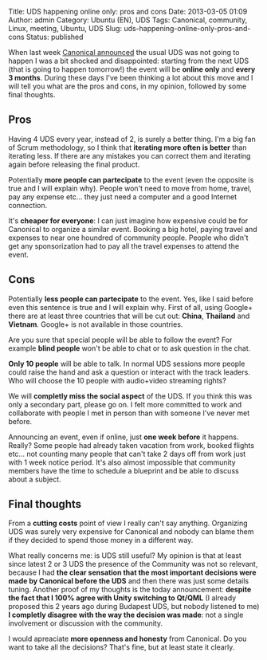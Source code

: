 Title: UDS happening online only: pros and cons
Date: 2013-03-05 01:09
Author: admin
Category: Ubuntu (EN), UDS
Tags: Canonical, community, Linux, meeting, Ubuntu, UDS
Slug: uds-happening-online-only-pros-and-cons
Status: published

When last week [Canonical
announced](http://fridge.ubuntu.com/2013/02/26/ubuntu-developer-summits-now-online-and-every-three-months/)
the usual UDS was not going to happen I was a bit shocked and
disappointed: starting from the next UDS (that is going to happen
tomorrow!) the event will be **online only** and **every 3 months**.
During these days I've been thinking a lot about this move and I will
tell you what are the pros and cons, in my opinion, followed by some
final thoughts.

Pros
----

Having 4 UDS every year, instead of 2, is surely a better thing. I'm a
big fan of Scrum methodology, so I think that **iterating more often is
better** than iterating less. If there are any mistakes you can correct
them and iterating again before releasing the final product.

Potentially **more people can partecipate** to the event (even the
opposite is true and I will explain why). People won't need to move from
home, travel, pay any expense etc... they just need a computer and a
good Internet connection.

It's **cheaper for everyone**: I can just imagine how expensive could be
for Canonical to organize a similar event. Booking a big hotel, paying
travel and expenses to near one houndred of community people. People who
didn't get any sponsorization had to pay all the travel expenses to
attend the event.

Cons
----

Potentially **less people can partecipate** to the event. Yes, like I
said before even this sentence is true and I will explain why. First of
all, using Google+ there are at least three countries that will be cut
out: **China**, **Thailand** and **Vietnam**. Google+ is not available
in those countries.

Are you sure that special people will be able to follow the event? For
example **blind people** won't be able to chat or to ask question in the
chat.

**Only 10 people** will be able to talk. In normal UDS sessions more
people could raise the hand and ask a question or interact with the
track leaders. Who will choose the 10 people with audio+video streaming
rights?

We will **completly miss the social aspect** of the UDS. If you think
this was only a secondary part, please go on. I felt more committed to
work and collaborate with people I met in person than with someone I've
never met before.

Announcing an event, even if online, just **one week before** it
happens. Really? Some people had already taken vacation from work,
booked flights etc... not counting many people that can't take 2 days
off from work just with 1 week notice period. It's also almost
impossible that community members have the time to schedule a blueprint
and be able to discuss about a subject.

Final thoughts
--------------

From a **cutting costs** point of view I really can't say anything.
Organizing UDS was surely very expensive for Canonical and nobody can
blame them if they decided to spend those money in a different way.

What really concerns me: is UDS still useful? My opinion is that at
least since latest 2 or 3 UDS the presence of the Community was not so
relevant, because I had **the clear sensation that the most important
decisions were made by Canonical before the UDS** and then there was
just some details tuning. Another proof of my thoughts is the today
announcement: **despite the fact that I 100% agree with Unity switching
to Qt/QML** (I already proposed this 2 years ago during Budapest UDS,
but nobody listened to me) **I completly disagree with the way the
decision was made**: not a single involvement or discussion with the
community.

I would apreaciate **more openness and honesty** from Canonical. Do you
want to take all the decisions? That's fine, but at least state it
clearly.
